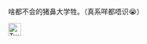 

啥都不会的猪鼻大学牲。（真系咩都唔识😭）  
    
[<img height="26" src="https://shields.io/badge/Twitter-ffffff.svg?style=flat-square&logo=twitter" alt="Twitter" />](https://twitter.com/2hengxin)
